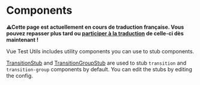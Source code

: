 # Components

<p><strong>⚠Cette page est actuellement en cours de traduction française. Vous pouvez repasser plus tard ou <a href="https://github.com/vuejs-fr/vue-test-utils" target="_blank">participer à la traduction</a> de celle-ci dès maintenant !</strong></p><p>Vue Test Utils includes utility components you can use to stub components.</p>

[TransitionStub](./TransitionStub.md) and [TransitionGroupStub](./TransitionGroupStub.md) are used to stub `transition` and `transition-group` components by default. You can edit the stubs by editing the config.
